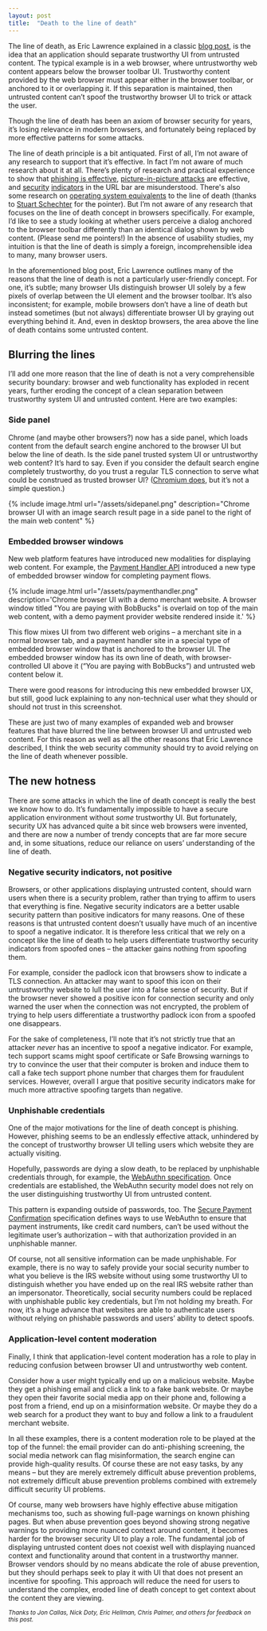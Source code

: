 ```yaml
---
layout: post
title:  "Death to the line of death"
---
```


The line of death, as Eric Lawrence explained in a classic
[blog post](https://textslashplain.com/2017/01/14/the-line-of-death/),
is the idea that an application should separate trustworthy UI from
untrusted content. The typical example is in a web browser, where
untrustworthy web content appears below the browser toolbar UI.
Trustworthy content provided by the web browser must appear either in
the browser toolbar, or anchored to it or overlapping it. If this
separation is maintained, then untrusted content can’t spoof the
trustworthy browser UI to trick or attack the user.

Though the line of death has been an axiom of browser security for
years, it’s losing relevance in modern browsers, and fortunately being
replaced by more effective patterns for some attacks.

The line of death principle is a bit antiquated. First of all, I’m not
aware of any research to support that it’s effective. In fact I’m not
aware of much research about it at all. There’s plenty of research and
practical experience to show that
[phishing is effective](https://archive.ischool.berkeley.edu/tygar/papers/Phishing/why_phishing_works.pdf),
[picture-in-picture attacks](https://link.springer.com/chapter/10.1007/978-3-540-77366-5_27)
are effective, and
[security](https://storage.googleapis.com/pub-tools-public-publication-data/pdf/400599205ab5a1c9efa03e2a7c127eb8200bf288.pdf)
[indicators](https://research.google/pubs/pub51481/) in the URL bar
are misunderstood. There's also some research on
[operating system equivalents](https://lorrie.cranor.org/pubs/osframed.pdf)
to the line of death (thanks to
[Stuart Schechter](https://mastodon.social/@MildlyAggrievedScientist/109534768129761195)
for the pointer). But I’m not aware of any research that focuses on
the line of death concept in browsers specifically. For example, I’d
like to see a study looking at whether users perceive a dialog
anchored to the browser toolbar differently than an identical dialog
shown by web content. (Please send me pointers!) In the absence of
usability studies, my intuition is that the line of death is simply a
foreign, incomprehensible idea to many, many browser users.

In the aforementioned blog post, Eric Lawrence outlines many of the
reasons that the line of death is not a particularly user-friendly
concept. For one, it’s subtle; many browser UIs distinguish browser UI
solely by a few pixels of overlap between the UI element and the
browser toolbar. It’s also inconsistent; for example, mobile browsers
don’t have a line of death but instead sometimes (but not always)
differentiate browser UI by graying out everything behind it. And,
even in desktop browsers, the area above the line of death contains
some untrusted content.

## Blurring the lines

I’ll add one more reason that the line of death is not a very
comprehensible security boundary: browser and web functionality has
exploded in recent years, further eroding the concept of a clean
separation between trustworthy system UI and untrusted content. Here
are two examples:

### Side panel

Chrome (and maybe other browsers?) now has a side panel, which loads
content from the default search engine anchored to the browser UI but
below the line of death. Is the side panel trusted system UI or
untrustworthy web content? It’s hard to say. Even if you consider the
default search engine completely trustworthy, do you trust a regular
TLS connection to serve what could be construed as trusted browser UI?
([Chromium does](https://chromium.googlesource.com/chromium/src/+/main/docs/security/behavior-over-the-internet.md),
but it’s not a simple question.)

{% include image.html url="/assets/sidepanel.png" description="Chrome browser UI with an image search result page in a side panel to the right of the main web content" %}

### Embedded browser windows

New web platform features have introduced new modalities for
displaying web content. For example, the
[Payment Handler API](https://w3c.github.io/payment-handler/)
introduced a new type of embedded browser window for completing payment flows.

{% include image.html url="/assets/paymenthandler.png" description='Chrome browser UI with a demo merchant website. A browser window titled "You are paying with BobBucks" is overlaid on top of the main web content, with a demo payment provider website rendered inside it.' %}

This flow mixes UI from two different web origins – a merchant site in
a normal browser tab, and a payment handler site in a special type of
embedded browser window that is anchored to the browser UI. The
embedded browser window has its own line of death, with
browser-controlled UI above it (“You are paying with BobBucks”) and
untrusted web content below it.

There were good reasons for introducing this new embedded browser UX,
but still, good luck explaining to any non-technical user what they
should or should not trust in this screenshot.

These are just two of many examples of expanded web and browser
features that have blurred the line between browser UI and
untrusted web content. For this reason as well as all the other
reasons that Eric Lawrence described, I think the web security
community should try to avoid relying on the line of death whenever
possible.

## The new hotness

There are some attacks in which the line of death concept is really
the best we know how to do. It’s fundamentally impossible to have a
secure application environment without _some_ trustworthy UI. But
fortunately, security UX has advanced quite a bit since web browsers
were invented, and there are now a number of trendy concepts that are
far more secure and, in some situations, reduce our reliance on users’
understanding of the line of death.

### Negative security indicators, not positive

Browsers, or other applications displaying untrusted content, should
warn users when there is a security problem, rather than trying to
affirm to users that everything is fine. Negative security indicators
are a better usable security pattern than positive indicators for many
reasons. One of these reasons is that untrusted content doesn’t
usually have much of an incentive to spoof a negative indicator. It is
therefore less critical that we rely on a concept like the line of
death to help users differentiate trustworthy security indicators from
spoofed ones – the attacker gains nothing from spoofing them.

For example, consider the padlock icon that browsers show to indicate
a TLS connection. An attacker may want to spoof this icon on their
untrustworthy website to lull the user into a false sense of
security. But if the browser never showed a positive icon for
connection security and only warned the user when the connection was
not encrypted, the problem of trying to help users differentiate a
trustworthy padlock icon from a spoofed one disappears.

For the sake of completeness, I’ll note that it’s not strictly true
that an attacker *never* has an incentive to spoof a negative
indicator. For example, tech support scams might spoof certificate or
Safe Browsing warnings to try to convince the user that their computer
is broken and induce them to call a fake tech support phone number
that charges them for fraudulent services. However, overall I argue
that positive security indicators make for much more attractive
spoofing targets than negative.

### Unphishable credentials

One of the major motivations for the line of death concept is
phishing. However, phishing seems to be an endlessly effective attack,
unhindered by the concept of trustworthy browser UI telling users
which website they are actually visiting.

Hopefully, passwords are dying a slow death, to be replaced by
unphishable credentials through, for example, the
[WebAuthn specification](https://webauthn.guide/). Once credentials
are established, the WebAuthn security model does not rely on the user
distinguishing trustworthy UI from untrusted content.

This pattern is expanding outside of passwords, too. The
[Secure Payment Confirmation](https://w3c.github.io/secure-payment-confirmation/)
specification defines ways to use WebAuthn to ensure that payment
instruments, like credit card numbers, can’t be used without the
legitimate user’s authorization – with that authorization provided in
an unphishable manner.

Of course, not all sensitive information can be made unphishable. For
example, there is no way to safely provide your social security number
to what you believe is the IRS website without using some trustworthy
UI to distinguish whether you have ended up on the real IRS website
rather than an impersonator. Theoretically, social security numbers
could be replaced with unphishable public key credentials, but I’m not
holding my breath. For now, it’s a huge advance that websites are able
to authenticate users without relying on phishable passwords and
users’ ability to detect spoofs.

### Application-level content moderation

Finally, I think that application-level content moderation has a role
to play in reducing confusion between browser UI and untrustworthy web
content.

Consider how a user might typically end up on a malicious
website. Maybe they get a phishing email and click a link to a fake
bank website. Or maybe they open their favorite social media app on
their phone and, following a post from a friend, end up on a
misinformation website. Or maybe they do a web search for a product
they want to buy and follow a link to a fraudulent merchant website.

In all these examples, there is a content moderation role to be played
at the top of the funnel: the email provider can do anti-phishing
screening, the social media network can flag misinformation, the
search engine can provide high-quality results. Of course these are
not easy tasks, by any means – but they are merely extremely difficult
abuse prevention problems, not extremely difficult abuse prevention
problems combined with extremely difficult security UI problems.

Of course, many web browsers have highly effective abuse mitigation
mechanisms too, such as showing full-page warnings on known phishing
pages. But when abuse prevention goes beyond showing strong negative
warnings to providing more nuanced context around content, it becomes
harder for the browser security UI to play a role. The fundamental job
of displaying untrusted content does not coexist well with displaying
nuanced context and functionality around that content in a trustworthy
manner. Browser vendors should by no means abdicate the role of abuse
prevention, but they should perhaps seek to play it with UI that does
not present an incentive for spoofing. This approach will reduce the
need for users to understand the complex, eroded line of death concept
to get context about the content they are viewing.

<small><i>Thanks to Jon Callas, Nick Doty, Eric Hellman, Chris Palmer,
and others for feedback on this post.</i></small>